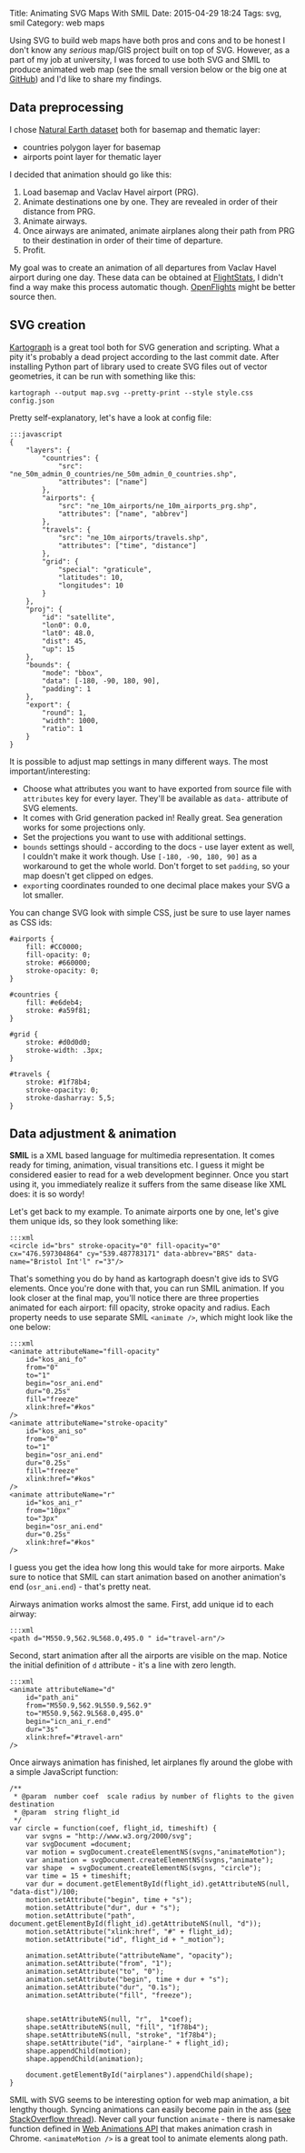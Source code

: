 Title: Animating SVG Maps With SMIL
Date: 2015-04-29 18:24
Tags: svg, smil
Category: web maps

Using SVG to build web maps have both pros and cons and to be honest I don't know any *serious* map/GIS project built on top of SVG. However, as a part of my job at university, I was forced to use both SVG and SMIL to produce animated web map (see the small version below or the big one at [GitHub](https://zimmicz.github.io/svg-smil-airplanes/map.svg)) and I'd like to share my findings.

<object width="400" data="https://zimmicz.github.io/svg-smil-airplanes/map.svg" type="image/svg+xml"></object>

## Data preprocessing
I chose [Natural Earth dataset](http://www.naturalearthdata.com/) both for basemap and thematic layer:

- countries polygon layer for basemap
- airports point layer for thematic layer

I decided that animation should go like this:

1. Load basemap and Vaclav Havel airport (PRG).
2. Animate destinations one by one. They are revealed in order of their distance from PRG.
3. Animate airways.
4. Once airways are animated, animate airplanes along their path from PRG to their destination in order of their time of departure.
5. Profit.

My goal was to create an animation of all departures from Vaclav Havel airport during one day. These data can be obtained at [FlightStats](http://www.flightstats.com/), I didn't find a way make this process automatic though. [OpenFlights](http://openflights.org/) might be better source then.

## SVG creation
[Kartograph](http://kartograph.org/) is a great tool both for SVG generation and scripting. What a pity it's probably a dead project according to the last commit date. After installing Python part of library used to create SVG files out of vector geometries, it can be run with something like this:

    kartograph --output map.svg --pretty-print --style style.css config.json

Pretty self-explanatory, let's have a look at config file:

    :::javascript
    {
        "layers": {
            "countries": {
                "src": "ne_50m_admin_0_countries/ne_50m_admin_0_countries.shp",
                "attributes": ["name"]
            },
            "airports": {
                "src": "ne_10m_airports/ne_10m_airports_prg.shp",
                "attributes": ["name", "abbrev"]
            },
            "travels": {
                "src": "ne_10m_airports/travels.shp",
                "attributes": ["time", "distance"]
            },
            "grid": {
                "special": "graticule",
                "latitudes": 10,
                "longitudes": 10
            }
        },
        "proj": {
            "id": "satellite",
            "lon0": 0.0,
            "lat0": 48.0,
            "dist": 45,
            "up": 15
        },
        "bounds": {
            "mode": "bbox",
            "data": [-180, -90, 180, 90],
            "padding": 1
        },
        "export": {
            "round": 1,
            "width": 1000,
            "ratio": 1
        }
    }

It is possible to adjust map settings in many different ways. The most important/interesting:

- Choose what attributes you want to have exported from source file with `attributes` key for every layer. They'll be available as `data-` attribute of SVG elements.
- It comes with Grid generation packed in! Really great. Sea generation works for some projections only.
- Set the projections you want to use with additional settings.
- `bounds` settings should - according to the docs - use layer extent as well, I couldn't make it work though. Use `[-180, -90, 180, 90]` as a workaround to get the whole world. Don't forget to set `padding`, so your map doesn't get clipped on edges.
- `export`ing coordinates rounded to one decimal place makes your SVG a lot smaller.

You can change SVG look with simple CSS, just be sure to use layer names as CSS ids:

    #airports {
        fill: #CC0000;
        fill-opacity: 0;
        stroke: #660000;
        stroke-opacity: 0;
    }

    #countries {
        fill: #e6deb4;
        stroke: #a59f81;
    }

    #grid {
        stroke: #d0d0d0;
        stroke-width: .3px;
    }

    #travels {
        stroke: #1f78b4;
        stroke-opacity: 0;
        stroke-dasharray: 5,5;
    }

## Data adjustment & animation

**SMIL** is a XML based language for multimedia representation. It comes ready for timing, animation, visual transitions etc. I guess it might be considered easier to read for a web development beginner. Once you start using it, you immediately realize it suffers from the same disease like XML does: it is so wordy!

Let's get back to my example. To animate airports one by one, let's give them unique ids, so they look something like:

    :::xml
    <circle id="brs" stroke-opacity="0" fill-opacity="0" cx="476.597304864" cy="539.487783171" data-abbrev="BRS" data-name="Bristol Int'l" r="3"/>

That's something you do by hand as kartograph doesn't give ids to SVG elements. Once you're done with that, you can run SMIL animation. If you look closer at the final map, you'll notice there are three properties animated for each airport: fill opacity, stroke opacity and radius. Each property needs to use separate SMIL `<animate />`, which might look like the one below:

    :::xml
    <animate attributeName="fill-opacity"
        id="kos_ani_fo"
        from="0"
        to="1"
        begin="osr_ani.end"
        dur="0.25s"
        fill="freeze"
        xlink:href="#kos"
    />
    <animate attributeName="stroke-opacity"
        id="kos_ani_so"
        from="0"
        to="1"
        begin="osr_ani.end"
        dur="0.25s"
        fill="freeze"
        xlink:href="#kos"
    />
    <animate attributeName="r"
        id="kos_ani_r"
        from="10px"
        to="3px"
        begin="osr_ani.end"
        dur="0.25s"
        xlink:href="#kos"
    />

I guess you get the idea how long this would take for more airports. Make sure to notice that SMIL can start animation based on another animation's end (`osr_ani.end`) - that's pretty neat.

Airways animation works almost the same. First, add unique id to each airway:

    :::xml
    <path d="M550.9,562.9L568.0,495.0 " id="travel-arn"/>

Second, start animation after all the airports are visible on the map. Notice the initial definition of `d` attribute - it's a line with zero length.

    :::xml
    <animate attributeName="d"
        id="path_ani"
        from="M550.9,562.9L550.9,562.9"
        to="M550.9,562.9L568.0,495.0"
        begin="icn_ani_r.end"
        dur="3s"
        xlink:href="#travel-arn"
    />

Once airways animation has finished, let airplanes fly around the globe with a simple JavaScript function:

    /**
     * @param  number coef  scale radius by number of flights to the given destination
     * @param  string flight_id
     */
    var circle = function(coef, flight_id, timeshift) {
        var svgns = "http://www.w3.org/2000/svg";
        var svgDocument =document;
        var motion = svgDocument.createElementNS(svgns,"animateMotion");
        var animation = svgDocument.createElementNS(svgns,"animate");
        var shape  = svgDocument.createElementNS(svgns, "circle");
        var time = 15 + timeshift;
        var dur = document.getElementById(flight_id).getAttributeNS(null, "data-dist")/100;
        motion.setAttribute("begin", time + "s");
        motion.setAttribute("dur", dur + "s");
        motion.setAttribute("path", document.getElementById(flight_id).getAttributeNS(null, "d"));
        motion.setAttribute("xlink:href", "#" + flight_id);
        motion.setAttribute("id", flight_id + "_motion");

        animation.setAttribute("attributeName", "opacity");
        animation.setAttribute("from", "1");
        animation.setAttribute("to", "0");
        animation.setAttribute("begin", time + dur + "s");
        animation.setAttribute("dur", "0.1s");
        animation.setAttribute("fill", "freeze");


        shape.setAttributeNS(null, "r",  1*coef);
        shape.setAttributeNS(null, "fill", "1f78b4");
        shape.setAttributeNS(null, "stroke", "1f78b4");
        shape.setAttribute("id", "airplane-" + flight_id);
        shape.appendChild(motion);
        shape.appendChild(animation);

        document.getElementById("airplanes").appendChild(shape);
    }

SMIL with SVG seems to be interesting option for web map animation, a bit lengthy though. Syncing animations can easily become pain in the ass ([see StackOverflow thread](https://stackoverflow.com/questions/29897355/svg-smil-animatemotion-only-triggers-once/)). Never call your function `animate` - there is namesake function defined in [Web Animations API](https://w3c.github.io/web-animations/) that makes animation crash in Chrome. `<animateMotion />` is a great tool to animate elements along path.

